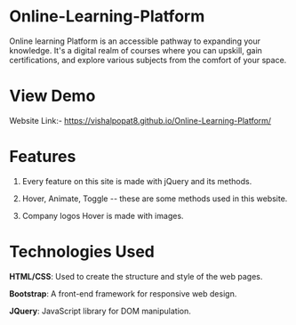 # Online-Learning-Platform
Online learning Platform is an accessible pathway to expanding your knowledge. It's a digital realm of courses where you can upskill, gain certifications, and explore various subjects from the comfort of your space.

# View Demo
Website Link:- https://vishalpopat8.github.io/Online-Learning-Platform/

# Features
1. Every feature on this site is made with jQuery and its methods.
   
2. Hover, Animate, Toggle -- these are some methods used in this website.
   
3. Company logos Hover is made with images.

# Technologies Used
**HTML/CSS**: Used to create the structure and style of the web pages.

**Bootstrap**: A front-end framework for responsive web design.

**JQuery**: JavaScript library for DOM manipulation.
